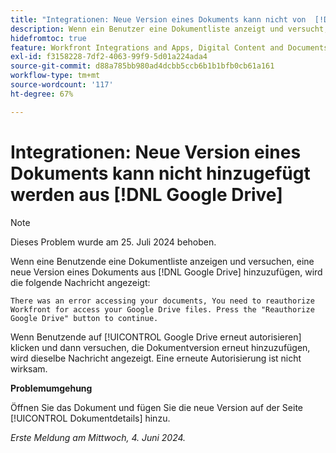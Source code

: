 ```yaml
---
title: "Integrationen: Neue Version eines Dokuments kann nicht von  [!DNL Google Drive] hinzugefügt werden"
description: Wenn ein Benutzer eine Dokumentliste anzeigt und versucht, eine neue Version eines Dokuments aus  [!DNL Google Drive] hinzuzufügen, wird ihm eine Nachricht angezeigt. Eine Problemumgehung ist verfügbar.
hidefromtoc: true
feature: Workfront Integrations and Apps, Digital Content and Documents
exl-id: f3158228-7df2-4063-99f9-5d01a224ada4
source-git-commit: d88a785bb980ad4dcbb5ccb6b1b1bfb0cb61a161
workflow-type: tm+mt
source-wordcount: '117'
ht-degree: 67%

---
```


# Integrationen: Neue Version eines Dokuments kann nicht hinzugefügt werden aus [!DNL Google Drive]

>[!NOTE]
>
>Dieses Problem wurde am 25. Juli 2024 behoben.

Wenn eine Benutzende eine Dokumentliste anzeigen und versuchen, eine neue Version eines Dokuments aus [!DNL Google Drive] hinzuzufügen, wird die folgende Nachricht angezeigt:

`There was an error accessing your documents, You need to reauthorize Workfront for access your Google Drive files. Press the "Reauthorize Google Drive" button to continue.`

Wenn Benutzende auf [!UICONTROL Google Drive erneut autorisieren] klicken und dann versuchen, die Dokumentversion erneut hinzuzufügen, wird dieselbe Nachricht angezeigt. Eine erneute Autorisierung ist nicht wirksam.

**Problemumgehung**

Öffnen Sie das Dokument und fügen Sie die neue Version auf der Seite [!UICONTROL Dokumentdetails] hinzu.

_Erste Meldung am Mittwoch, 4. Juni 2024._
